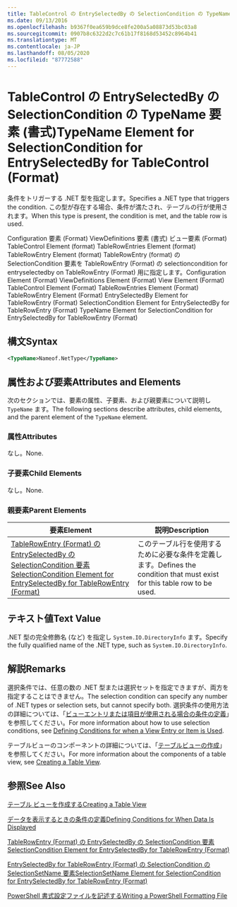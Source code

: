 ```yaml
---
title: TableControl の EntrySelectedBy の SelectionCondition の TypeName 要素 (Format) |Microsoft Docs
ms.date: 09/13/2016
ms.openlocfilehash: b9367f0ea659b9dce8fe200a5a08873d53bc03a8
ms.sourcegitcommit: 0907b8c6322d2c7c61b17f8168d53452c8964b41
ms.translationtype: MT
ms.contentlocale: ja-JP
ms.lasthandoff: 08/05/2020
ms.locfileid: "87772588"
---
```

# <a name="typename-element-for-selectioncondition-for-entryselectedby-for-tablecontrol-format"></a><span data-ttu-id="d639f-102">TableControl の EntrySelectedBy の SelectionCondition の TypeName 要素 (書式)</span><span class="sxs-lookup"><span data-stu-id="d639f-102">TypeName Element for SelectionCondition for EntrySelectedBy for TableControl (Format)</span></span>

<span data-ttu-id="d639f-103">条件をトリガーする .NET 型を指定します。</span><span class="sxs-lookup"><span data-stu-id="d639f-103">Specifies a .NET type that triggers the condition.</span></span> <span data-ttu-id="d639f-104">この型が存在する場合、条件が満たされ、テーブルの行が使用されます。</span><span class="sxs-lookup"><span data-stu-id="d639f-104">When this type is present, the condition is met, and the table row is used.</span></span>

<span data-ttu-id="d639f-105">Configuration 要素 (Format) ViewDefinitions 要素 (書式) ビュー要素 (Format) TableControl Element (format) TableRowEntries Element (format) TableRowEntry Element (format) TableRowEntry (format) の SelectionCondition 要素を TableRowEntry (Format) の selectioncondition for entryselectedby on TableRowEntry (Format) 用に指定します。</span><span class="sxs-lookup"><span data-stu-id="d639f-105">Configuration Element (Format) ViewDefinitions Element (Format) View Element (Format) TableControl Element (Format) TableRowEntries Element (Format) TableRowEntry Element (Format) EntrySelectedBy Element for TableRowEntry (Format) SelectionCondition Element for EntrySelectedBy for TableRowEntry (Format) TypeName Element for SelectionCondition for EntrySelectedBy for TableRowEntry (Format)</span></span>

## <a name="syntax"></a><span data-ttu-id="d639f-106">構文</span><span class="sxs-lookup"><span data-stu-id="d639f-106">Syntax</span></span>

```xml
<TypeName>Nameof.NetType</TypeName>
```

## <a name="attributes-and-elements"></a><span data-ttu-id="d639f-107">属性および要素</span><span class="sxs-lookup"><span data-stu-id="d639f-107">Attributes and Elements</span></span>

<span data-ttu-id="d639f-108">次のセクションでは、要素の属性、子要素、および親要素について説明し `TypeName` ます。</span><span class="sxs-lookup"><span data-stu-id="d639f-108">The following sections describe attributes, child elements, and the parent element of the `TypeName` element.</span></span>

### <a name="attributes"></a><span data-ttu-id="d639f-109">属性</span><span class="sxs-lookup"><span data-stu-id="d639f-109">Attributes</span></span>

<span data-ttu-id="d639f-110">なし。</span><span class="sxs-lookup"><span data-stu-id="d639f-110">None.</span></span>

### <a name="child-elements"></a><span data-ttu-id="d639f-111">子要素</span><span class="sxs-lookup"><span data-stu-id="d639f-111">Child Elements</span></span>

<span data-ttu-id="d639f-112">なし。</span><span class="sxs-lookup"><span data-stu-id="d639f-112">None.</span></span>

### <a name="parent-elements"></a><span data-ttu-id="d639f-113">親要素</span><span class="sxs-lookup"><span data-stu-id="d639f-113">Parent Elements</span></span>

|<span data-ttu-id="d639f-114">要素</span><span class="sxs-lookup"><span data-stu-id="d639f-114">Element</span></span>|<span data-ttu-id="d639f-115">説明</span><span class="sxs-lookup"><span data-stu-id="d639f-115">Description</span></span>|
|-------------|-----------------|
|[<span data-ttu-id="d639f-116">TableRowEntry (Format) の EntrySelectedBy の SelectionCondition 要素</span><span class="sxs-lookup"><span data-stu-id="d639f-116">SelectionCondition Element for EntrySelectedBy for TableRowEntry (Format)</span></span>](./selectioncondition-element-for-entryselectedby-for-tablecontrol-format.md)|<span data-ttu-id="d639f-117">このテーブル行を使用するために必要な条件を定義します。</span><span class="sxs-lookup"><span data-stu-id="d639f-117">Defines the condition that must exist for this table row to be used.</span></span>|

## <a name="text-value"></a><span data-ttu-id="d639f-118">テキスト値</span><span class="sxs-lookup"><span data-stu-id="d639f-118">Text Value</span></span>

<span data-ttu-id="d639f-119">.NET 型の完全修飾名 (など) を指定し `System.IO.DirectoryInfo` ます。</span><span class="sxs-lookup"><span data-stu-id="d639f-119">Specify the fully qualified name of the .NET type, such as `System.IO.DirectoryInfo`.</span></span>

## <a name="remarks"></a><span data-ttu-id="d639f-120">解説</span><span class="sxs-lookup"><span data-stu-id="d639f-120">Remarks</span></span>

<span data-ttu-id="d639f-121">選択条件では、任意の数の .NET 型または選択セットを指定できますが、両方を指定することはできません。</span><span class="sxs-lookup"><span data-stu-id="d639f-121">The selection condition can specify any number of .NET types or selection sets, but cannot specify both.</span></span> <span data-ttu-id="d639f-122">選択条件の使用方法の詳細については、「[ビューエントリまたは項目が使用される場合の条件の定義](./defining-conditions-for-displaying-data.md)」を参照してください。</span><span class="sxs-lookup"><span data-stu-id="d639f-122">For more information about how to use selection conditions, see [Defining Conditions for when a View Entry or Item is Used](./defining-conditions-for-displaying-data.md).</span></span>

<span data-ttu-id="d639f-123">テーブルビューのコンポーネントの詳細については、「[テーブルビューの作成](./creating-a-table-view.md)」を参照してください。</span><span class="sxs-lookup"><span data-stu-id="d639f-123">For more information about the components of a table view, see [Creating a Table View](./creating-a-table-view.md).</span></span>

## <a name="see-also"></a><span data-ttu-id="d639f-124">参照</span><span class="sxs-lookup"><span data-stu-id="d639f-124">See Also</span></span>

[<span data-ttu-id="d639f-125">テーブル ビューを作成する</span><span class="sxs-lookup"><span data-stu-id="d639f-125">Creating a Table View</span></span>](./creating-a-table-view.md)

[<span data-ttu-id="d639f-126">データを表示するときの条件の定義</span><span class="sxs-lookup"><span data-stu-id="d639f-126">Defining Conditions for When Data Is Displayed</span></span>](./defining-conditions-for-displaying-data.md)

[<span data-ttu-id="d639f-127">TableRowEntry (Format) の EntrySelectedBy の SelectionCondition 要素</span><span class="sxs-lookup"><span data-stu-id="d639f-127">SelectionCondition Element for EntrySelectedBy for TableRowEntry (Format)</span></span>](./selectioncondition-element-for-entryselectedby-for-tablecontrol-format.md)

[<span data-ttu-id="d639f-128">EntrySelectedBy for TableRowEntry (Format) の SelectionCondition の SelectionSetName 要素</span><span class="sxs-lookup"><span data-stu-id="d639f-128">SelectionSetName Element for SelectionCondition for EntrySelectedBy for TableRowEntry (Format)</span></span>](./selectionsetname-element-for-selectioncondition-for-entryselectedby-for-tablecontrol-format.md)

[<span data-ttu-id="d639f-129">PowerShell 書式設定ファイルを記述する</span><span class="sxs-lookup"><span data-stu-id="d639f-129">Writing a PowerShell Formatting File</span></span>](./writing-a-powershell-formatting-file.md)
